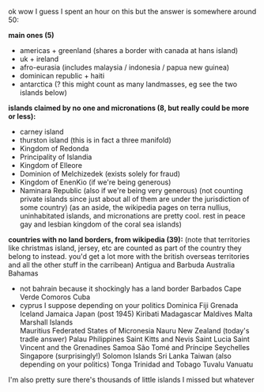 ok wow I guess I spent an hour on this but the answer is somewhere around 50:

**main ones (5)**
- americas + greenland (shares a border with canada at hans island)
- uk + ireland
- afro-eurasia (includes malaysia / indonesia / papua new guinea)
- dominican republic + haiti
- antarctica (? this might count as many landmasses, eg see the two islands below)

**islands claimed by no one and micronations (8, but really could be more or less):**
- carney island
- thurston island (this is in fact a three manifold) 
- Kingdom of Redonda
- Principality of Islandia
- Kingdom of Elleore
- Dominion of Melchizedek (exists solely for fraud)
- Kingdom of EnenKio (if we're being generous)
- Naminara Republic (also if we're being very generous)
(not counting private islands since just about all of them are under the jurisdiction of some country)
(as an aside, the wikipedia pages on terra nullius, uninhabitated islands, and micronations are pretty cool. rest in peace gay and lesbian kingdom of the coral sea islands)

**countries with no land borders, from wikipedia (39):**
(note that territories like christmas island, jersey, etc are counted as part of the country they belong to instead. you'd get a lot more with the british overseas territories and all the other stuff in the carribean)
 Antigua and Barbuda
 Australia    
 Bahamas
- not bahrain because it shockingly has a land border
 Barbados
 Cape Verde
 Comoros
 Cuba
- cyprus I suppose depending on your politics
 Dominica
 Fiji
 Grenada
 Iceland
 Jamaica
 Japan (post 1945)
 Kiribati
 Madagascar
 Maldives
 Malta
 Marshall Islands    
 Mauritius
 Federated States of Micronesia
 Nauru
 New Zealand (today's tradle answer)
 Palau
 Philippines
 Saint Kitts and Nevis
 Saint Lucia
 Saint Vincent and the Grenadines
 Samoa
 São Tomé and Príncipe
 Seychelles
 Singapore (surprisingly!)
 Solomon Islands
 Sri Lanka
 Taiwan (also depending on your politics)
 Tonga
 Trinidad and Tobago
 Tuvalu
 Vanuatu

I'm also pretty sure there's thousands of little islands I missed but whatever